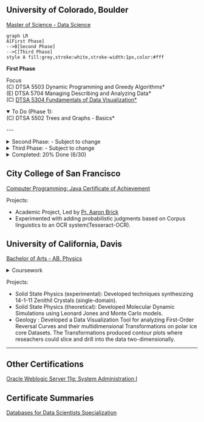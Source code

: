 
## University of Colorado, Boulder
[Master of Science - Data Science](https://www.colorado.edu/program/data-science/coursera-overview)

```mermaid
graph LR
A[First Phase]
-->B[Second Phase]
-->C[Third Phase]
style A fill:grey,stroke:white,stroke-width:1px,color:#fff
```
__First Phase__

Focus <br/>
(C) DTSA 5503 Dynamic Programming and Greedy Algorithms*<br/>
(E) DTSA 5704 Managing Describing and Analyzing Data*<br/>
(C) [DTSA 5304 Fundamentals of Data Visualization*](https://coursera.org/share/7602589b20f9c2310b2a9cc5796bcd52)<br/>

<details open>
  <summary>To Do (Phase 1):</summary>
(C) DTSA 5502 Trees and Graphs - Basics* <br/>

 ---<br/>
</details>

<details>
  <summary>Second Phase: - Subject to change</summary>
  (E) DTSA 5507 Fundamentals of Software Architecture for Big Data <br/>
  (E) DTSA 5508 Big Data Architecture in Production <br/>
  (E) DTSA 5714 Applications of Software Architecture for Big Data <br/>
  (C) DTSA 5509 Introduction to Machine Learning - Supervised Learning<br/>
  (C) DTSA 5504 Data Mining Pipeline <br/>
  (C) DTSA 5505 Data Mining Methods <br/>
  (C) DTSA 5506 Data Mining Project <br/>
  (C) DTSA 5511 Introduction to Deep Learning<br/>
  (E) DTSA 5707 Deep Learning Applications for Computer Vision <br/>
  (C) DTSA 5510 Unsupervised Algorithms in Machine Learning <br/>
</details>
<details>
  <summary>Third Phase: - Subject to change</summary>
  (C) <a href="https://www.coursera.org/learn/probability-theory-foundation-for-data-science/home/week/1">DTSA 5001 Probability Theory*</a><br/>
  (C) DTSA 5002 Statistical Inference for Estimation in Data Science <br/>
  (C) DTSA 5003 Statistical Inference and Hypothesis Testing in Data Science <br/>
  (E) DTSA 5701 Introduction to High-Performance and Parallel Computing<br/>
  (C) DTSA 5302 Cybersecurity for Data Science <br/> 
  (C) DTSA 5303 Ethical Issues in Data Science <br/>
  (E) DTSA 5020 Regression and Classification <br/>
  (C) DTSA 5011 Modern Regression Analysis in R <br/>
  (C) DTSA 5012 ANOVA and Experimental Design <br/>
  (C) DTSA 5013 Generalized Linear Models and Nonparametric Regression <br/>
</details>

<details>
  <summary>Completed: 20% Done (6/30)</summary>
(C) DTSA 5501 Algorithms for Searching Sorting and Indexing<br/>
(C) DTSA 5734 The Structured Query Language (SQL)<br/>
(E) DTSA 5735 Advanced Topics and Future Trends in Database Technologies<br/>
(C) DTSA 5733 Relational Database Design<br/>
(C) DTSA 5301 Data Science as a Field<br/>
(E) DTSA 5798 Supervised Text Classification for Marketing Analytics<br/>

</details>
  
## City College of San Francisco
[Computer Programming: Java Certificate of Achievement](https://ccsf.curricunet.com/Report/Program/GetReport/893?reportId=29)

Projects:
- Academic Project, Led by [Pr. Aaron Brick](https://github.com/aaronbrick)<br/>
- Experimented with adding probabilistic judgments based on Corpus linguistics to an OCR system(Tesseract-OCR).

## University of California, Davis
[Bachelor of Arts - AB, Physics](https://physics.ucdavis.edu/)

<details>
  <summary>Coursework</summary>
  - Mathematical Methods for Physics<br/>
  - Advanced Physics Laboratory<br/>
  - Classical Mechanics<br/>
  - Electrodynamics <br/>
  - Statistical Mechanics<br/>
  - Quantum Mechanics<br/>
  - Atomic Physics<br/>
  - Nuclear Physics<br/>
  - Astrophysics<br/>
</details>


Projects: 
- Solid State Physics (experimental): Developed techniques synthesizing 14-1-11 Zenithil Crystals (single-domain).
- Solid State Physics (theoretical):  Developed Molecular Dynamic Simulations using Leonard Jones and Monte Carlo models.
- Geology : Developed a Data Visualization Tool for analyzing First-Order Reversal Curves and their multidimensional Transformations on polar ice core Datasets. The Transformations produced contour plots where reseachers could slice and drill into the data two-dimensionally.

---

## Other Certifications
[Oracle Weblogic Server 11g: System Administration I](https://education.oracle.com/oracle-weblogic-server-12c-administration-i/pexam_1Z0-133)

## Certificate Summaries
[Databases for Data Scientists Specialization](https://www.coursera.org/account/accomplishments/specialization/certificate/YAA5BMC2BKL3)



